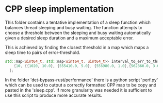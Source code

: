 # CPP sleep implementation

This folder contains a tentative implementation of a sleep function which balances thread sleeping and busy waiting.
The function attempts to choose a threshold between the sleeping and busy waiting automatically given a desired sleep
duration and a maximum acceptable error.

This is achieved by finding the closest threshold in a map which maps a sleep time to pairs of error-threshold.

```cpp
std::map<uint64_t, std::map<uint64_t, uint64_t>> interval_to_err_to_threshold = {
    {10, {{1020, 10.0}, {555410.0, 5.0}, {556980.0, 1.0},{562360.0, 3.0},{571610.0, 7.0}}}
  };
```

In the folder 'det-bypass-rust/performance' there is a python script 'perf.py' which can be used to output a correctly
formatted CPP map to be copy and pasted in the 'sleep.cpp'. If more granularity was needed it is sufficient to use this
script to produce more accurate results.